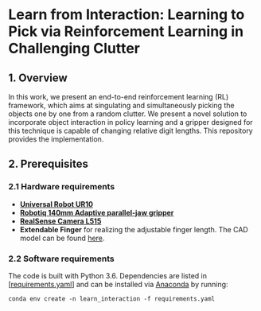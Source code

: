 # Learn from Interaction: Learning to Pick via Reinforcement Learning in Challenging Clutter

## 1. Overview
In this work, we present an end-to-end reinforcement learning (RL) framework, which aims at singulating and simultaneously picking the objects one by one from a random clutter. We present a novel solution to incorporate object interaction in policy learning and a gripper designed for this technique is capable of changing relative digit lengths. This repository provides the implementation.

## 2. Prerequisites
### 2.1 Hardware requirements
- [**Universal Robot UR10**](https://www.universal-robots.com/products/ur10-robot/)
- [**Robotiq 140mm Adaptive parallel-jaw gripper**](https://robotiq.com/products/2f85-140-adaptive-robot-gripper)
- [**RealSense Camera L515**](https://www.intelrealsense.com/lidar-camera-l515/)
- **Extendable Finger** for realizing the adjustable finger length. The CAD model can be found [here](https://hkustconnect-my.sharepoint.com/:f:/g/personal/ztong_connect_ust_hk/ElzIJrD7_SBMmZwoY-N5tyMB4VmvTVLndxHhNvtrc3OMmw?e=mrNvPl). 

### 2.2 Software requirements
The code is built with Python 3.6. Dependencies are listed in [[requirements.yaml](https://github.com/HKUST-RML/Learning-to-Grasp-by-Digging_v2/blob/main/requirements.yaml "requirements.yaml")] and can be installed via [Anaconda](https://www.anaconda.com/) by running:

    conda env create -n learn_interaction -f requirements.yaml

